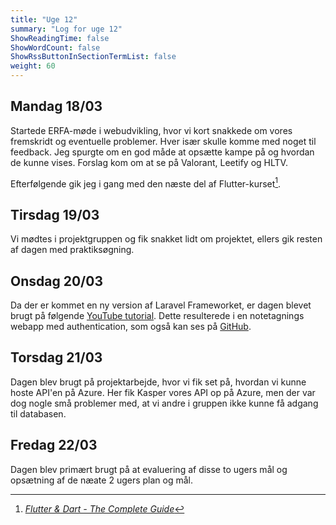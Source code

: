 ```yaml
---
title: "Uge 12"
summary: "Log for uge 12"
ShowReadingTime: false
ShowWordCount: false
ShowRssButtonInSectionTermList: false
weight: 60
---
```


## Mandag 18/03

Startede ERFA-møde i webudvikling, hvor vi kort snakkede om vores fremskridt og eventuelle problemer.
Hver især skulle komme med noget til feedback. Jeg spurgte om en god måde at opsætte kampe på og hvordan de kunne vises.
Forslag kom om at se på Valorant, Leetify og HLTV.

Efterfølgende gik jeg i gang med den næste del af Flutter-kurset[^1].

## Tirsdag 19/03

Vi mødtes i projektgruppen og fik snakket lidt om projektet, ellers gik resten af dagen med praktiksøgning.

## Onsdag 20/03

Da der er kommet en ny version af Laravel Frameworket, er dagen blevet brugt på følgende [YouTube tutorial](https://www.youtube.com/watch?v=eUNWzJUvkCA).
Dette resulterede i en notetagnings webapp med authentication, som også kan ses på [GitHub](https://github.com/OguzHooz/Laravel-Notes).

## Torsdag 21/03

Dagen blev brugt på projektarbejde, hvor vi fik set på, hvordan vi kunne hoste API'en på Azure.
Her fik Kasper vores API op på Azure, men der var dog nogle små problemer med, at vi andre i gruppen ikke kunne få adgang til databasen.

## Fredag 22/03

Dagen blev primært brugt på at evaluering af disse to ugers mål og opsætning af de næate 2 ugers plan og mål.


[^1]: [*Flutter & Dart - The Complete Guide*](https://www.udemy.com/course/learn-flutter-dart-to-build-ios-android-apps/)